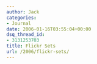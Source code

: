 ```yaml
---
author: Jack
categories:
- Journal
date: 2006-01-16T03:55:04+00:00
dsq_thread_id:
- 3131253703
title: Flickr Sets
url: /2006/flickr-sets/
---
```


